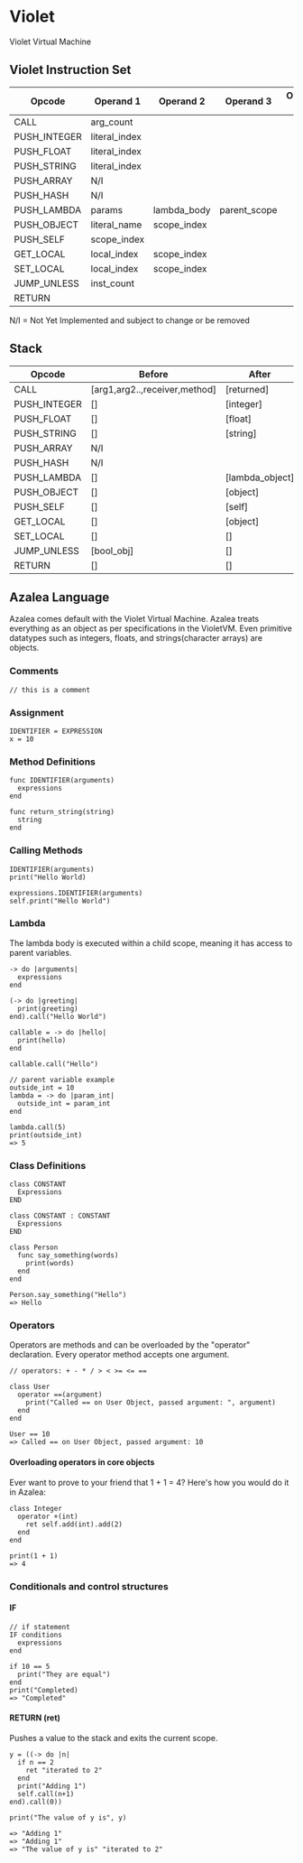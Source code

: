 # Violet
Violet Virtual Machine

## Violet Instruction Set

Opcode        | Operand 1     | Operand 2     | Operand 3     | Operand 4
------------- | ------------- | ------------- | ------------- | -------------
CALL          | arg_count     |
PUSH_INTEGER  | literal_index | 
PUSH_FLOAT    | literal_index |
PUSH_STRING   | literal_index |
PUSH_ARRAY    | N/I           |
PUSH_HASH     | N/I           |
PUSH_LAMBDA   | params        | lambda_body   | parent_scope  |
PUSH_OBJECT   | literal_name  | scope_index   | 
PUSH_SELF     | scope_index   |
GET_LOCAL     | local_index   | scope_index   |
SET_LOCAL     | local_index   | scope_index   |
JUMP_UNLESS   | inst_count    |
RETURN        |

N/I = Not Yet Implemented and subject to change or be removed

## Stack

Opcode        | Before                              | After    
------------- | ----------------------------------- | ----------------------------------- |
CALL          | [arg1,arg2..,receiver,method]       | [returned]
PUSH_INTEGER  | []                                  | [integer]
PUSH_FLOAT    | []                                  | [float]
PUSH_STRING   | []                                  | [string]
PUSH_ARRAY    | N/I                                 |
PUSH_HASH     | N/I                                 |
PUSH_LAMBDA   | []                                  | [lambda_object]
PUSH_OBJECT   | []                                  | [object]
PUSH_SELF     | []                                  | [self]
GET_LOCAL     | []                                  | [object]
SET_LOCAL     | []                                  | []
JUMP_UNLESS   | [bool_obj]                          | []
RETURN        | []                                  | []

## Azalea Language
Azalea comes default with the Violet Virtual Machine. Azalea treats everything as an object as per specifications in the VioletVM. Even primitive datatypes such as integers, floats, and strings(character arrays) are objects.

### Comments
```
// this is a comment
```

### Assignment
``` 
IDENTIFIER = EXPRESSION 
x = 10
```
### Method Definitions
```
func IDENTIFIER(arguments)
  expressions
end

func return_string(string)
  string
end
```

### Calling Methods
```
IDENTIFIER(arguments)
print("Hello World)

expressions.IDENTIFIER(arguments)
self.print("Hello World")
```

### Lambda
The lambda body is executed within a child scope, meaning it has access to parent variables.
```
-> do |arguments|
  expressions
end

(-> do |greeting|
  print(greeting)
end).call("Hello World")

callable = -> do |hello|
  print(hello)
end

callable.call("Hello")

// parent variable example
outside_int = 10
lambda = -> do |param_int| 
  outside_int = param_int
end

lambda.call(5)
print(outside_int)
=> 5
```

### Class Definitions
```
class CONSTANT
  Expressions
END

class CONSTANT : CONSTANT
  Expressions
END

class Person
  func say_something(words)
    print(words)
  end
end

Person.say_something("Hello")
=> Hello
```
### Operators
Operators are methods and can be overloaded by the "operator" declaration. Every operator method accepts one argument.
```
// operators: + - * / > < >= <= ==

class User
  operator ==(argument)
    print("Called == on User Object, passed argument: ", argument)
  end
end

User == 10
=> Called == on User Object, passed argument: 10
```

#### Overloading operators in core objects
Ever want to prove to your friend that 1 + 1 = 4? Here's how you would do it in Azalea:
```
class Integer
  operator +(int)
    ret self.add(int).add(2)
  end
end

print(1 + 1)
=> 4
```

### Conditionals and control structures

#### IF
```
// if statement
IF conditions
  expressions
end

if 10 == 5
  print("They are equal")
end
print("Completed)
=> "Completed"
```

#### RETURN (ret)
Pushes a value to the stack and exits the current scope.
```
y = ((-> do |n|
  if n == 2
    ret "iterated to 2"
  end
  print("Adding 1")
  self.call(n+1)
end).call(0))

print("The value of y is", y)

=> "Adding 1"
=> "Adding 1"
=> "The value of y is" "iterated to 2" 
```
